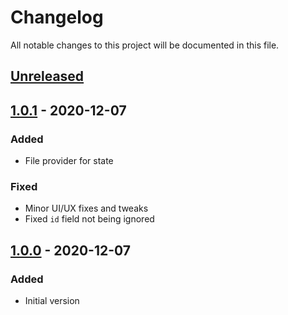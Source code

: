 # Changelog

All notable changes to this project will be documented in this file.

## [Unreleased]

## [1.0.1] - 2020-12-07

### Added

- File provider for state

### Fixed

- Minor UI/UX fixes and tweaks
- Fixed `id` field not being ignored

## [1.0.0] - 2020-12-07

### Added

- Initial version

[unreleased]: https://github.com/SupersonicAds/spotcli/compare/v1.0.1...HEAD
[1.0.1]: https://github.com/SupersonicAds/spotcli/compare/v1.0.0...v1.0.1
[1.0.0]: https://github.com/SupersonicAds/spotcli/compare/2c07324...v1.0.0

